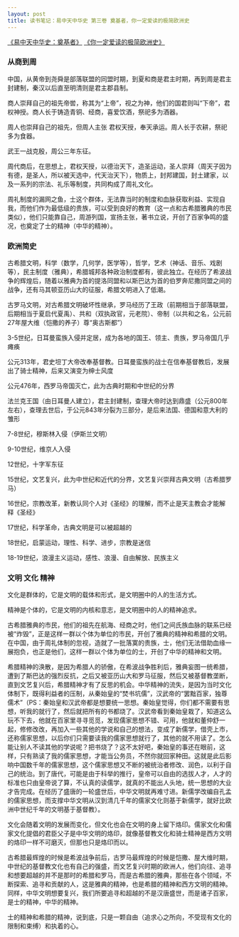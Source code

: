 ```yaml
---
layout: post
title: 读书笔记：易中天中华史 第三卷 奠基者，你一定爱读的极简欧洲史
---
```


[《易中天中华史：奠基者》](http://read.douban.com/ebook/1144864/) [《你一定爱读的极简欧洲史》](http://read.douban.com/ebook/1362753/)

### 从商到周

中国，从黄帝到尧舜是部落联盟的同盟时期，到夏和商是君主时期，再到周是君主封建制，秦汉以后直至明清则是君主郡县制。

商人崇拜自己的祖先帝喾，称其为“上帝”，视之为神，他们的国君则叫“下帝”，君权神授。商人长于铸造青铜、经商，喜爱饮酒，祭祀多为酒器。

周人也崇拜自己的祖先，但周人主张 君权天授，奉天承运。周人长于农耕，祭祀多为食器。

武王一战克殷，周公三年东征。

周代商后，在思想上，君权天授，以德治天下，造圣运动，圣人崇拜（周天子因为有德，是圣人，所以被天选中，代天治天下），物质上，封邦建国，封土建家，以及一系列的宗法、礼乐等制度，共同构成了周礼文化。

周礼制度的漏网之鱼，士这个群体，无法靠当时的制度和血脉获取利益、实现自我，而他们作为最低级的贵族，可以受到良好的教育（这一点和古希腊雅典的市民类似），他们只能靠自己，周游列国，宣扬主张，著书立说，开创了百家争鸣的盛况，也奠定了士的精神（中华的精神）。

### 欧洲简史

古希腊文明，科学（数学，几何学，医学等），哲学，艺术（神话、音乐、戏剧等），民主制度（雅典），希腊城邦各种政治制度都有，彼此独立。在经历了希波战争的辉煌后，随着以雅典为首的提洛同盟和以斯巴达为首的伯罗奔尼撒同盟之间的战争，还有马其顿亚历山大的征服，希腊文明进入了低潮。

古罗马文明，对古希腊文明破坏性继承，罗马经历了王政（前期相当于部落联盟，后期相当于夏启代夏禹）、共和（双执政官，元老院）、帝制（以共和之名，公元前27年屋大维（恺撒的养子）尊“奥古斯都”）

3-5世纪，日耳曼蛮族入侵并定居，成为各地的国王、领主、贵族，罗马帝国几乎瘫痪

公元313年，君史坦丁大帝改奉基督教。日耳曼蛮族的战士在信奉基督教后，发展出了骑士精神，后来又演变为绅士风度

公元476年，西罗马帝国灭亡，此为古典时期和中世纪的分界

法兰克王国（由日耳曼人建立），君主封建制，查理大帝时达到鼎盛（公元800年左右），查理去世后，于公元843年分裂为三部分，是后来法国、德国和意大利的雏形

7-8世纪，穆斯林入侵（伊斯兰文明）

9-10世纪，维京人入侵

12世纪，十字军东征

15世纪，文艺复兴，此为中世纪和近代的分界，文艺复兴崇拜古典文明（古希腊罗马）

16世纪，宗教改革，新教认同个人对《圣经》的理解，而不止是天主教会才能解释《圣经》

17世纪，科学革命，古典文明是可以被超越的

18世纪，启蒙运动，理性、科学、进步，宗教是迷信

18-19世纪，浪漫主义运动，感性、浪漫、自由解放、民族主义

### 文明 文化 精神

文化是群体的，它是文明的载体和形式，是文明圈中的人的生活方式。

精神是个体的，它是文明的内核和意志，是文明圈中的人的精神追求。

古希腊雅典的市民，他们的祖先在航海、经商之时，他们之间氏族血脉的联系已经被“炸毁”，正是这样一群以个体为单位的市民，开创了雅典的精神和希腊的文明。在中国，由于周礼体制的忽视，造就了一批落寞的贵族，士，他们无法借助血缘一展抱负，也正是他们，这样一群以个体为单位的士，开创了中华的精神和文明。

希腊精神的涣散，是因为希腊人的骄傲，在希波战争胜利后，雅典妄图一统希腊，遭到了斯巴达的强烈反抗，之后又被亚历山大和罗马征服，然后又被基督教垄断，直到文艺复兴后，希腊精神才有了反思的机会。中华精神的流失，是因为当时文化体制下，既得利益者的压制，从秦始皇的“焚书坑儒”，汉武帝的“罢黜百家，独尊儒术”（PS：秦始皇和汉武帝都是想要统一思想。秦始皇觉得，你们都不需要有思想，听我的就行了，然后就把所有的书都烧了。汉武帝看到秦始皇栽了，知道这么玩不下去，他就在百家里寻寻觅觅，发现儒家思想不错、可用，他就和董仲舒一起，修修改改，再加入一些其他的学说和自己的想法，变成了新儒学，借壳上市，还称儒家思想，以后你们只需要读我的儒家思想就行了，其他的就不用读了。怎么能让别人不读其他的学说呢？把书烧了？这不太好吧，秦始皇的事还在眼前，这样，只有熟读了我的儒家思想，才能当公务员，不然你就回家种田。这就是此后影响中国数千年的儒家思想，这个儒家思想又不断的被统治者修改、润色，以利于自己的统治。到了唐代，可能是由于科举的推行，皇帝可以自由的选拔人才，人才的标准也只由皇帝说了算，不认真的读儒学，就真的不能出人头地，统一思想的大业才告完成。在经历了盛唐的一轮盛世后，中华文明就再难寸进。新儒学改编自孔孟的儒家思想，而支撑中华文明从汉到清几千年的儒家文化则基于新儒学，就好比欧洲中世纪千年的文明基于基督教）。

文化会随着文明的发展而变化，但文化也会在文明的身上留下烙印。儒家文化和儒家文化提倡的君臣父子是中华文明的烙印，就像基督教文化和骑士精神是西方文明的烙印一样不可磨灭，但那也只是烙印而以。

古希腊最辉煌的时候是希波战争前后，古罗马最辉煌的时候是恺撒、屋大维时期，中世纪的基督教文化也有自己的强盛，而文艺复兴时期的欧洲人，他们向往、追寻和想要超越的并不是那时的希腊和罗马，而是古希腊的雅典，那些在各个领域，不断探索、追寻和贡献的人，这是雅典的精神，也是希腊的精神和西方文明的精神。同样，中华文明想要复兴，我们所要追寻和超越的不是汉唐盛世，而是诸子百家，是士的精神，中华的精神。

士的精神和希腊的精神，说到底，只是一颗自由（追求心之所向，不受现有文化的限制和束缚）和执着的心。
